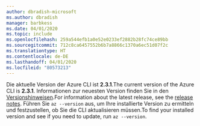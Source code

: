 ```yaml
---
author: dbradish-microsoft
ms.author: dbradish
manager: barbkess
ms.date: 04/01/2020
ms.topic: include
ms.openlocfilehash: 259a544efb1a0e52e0233ef2882b28fc74ce89bb
ms.sourcegitcommit: 712c8ca6457552b6b7a8866c1370a6ec51d07f2c
ms.translationtype: HT
ms.contentlocale: de-DE
ms.lasthandoff: 04/01/2020
ms.locfileid: "80573213"
---
```

<span data-ttu-id="1f040-101">Die aktuelle Version der Azure CLI ist __2.3.1__.</span><span class="sxs-lookup"><span data-stu-id="1f040-101">The current version of the Azure CLI is __2.3.1__.</span></span> <span data-ttu-id="1f040-102">Informationen zur neuesten Version finden Sie in den [Versionshinweisen](../release-notes-azure-cli.md).</span><span class="sxs-lookup"><span data-stu-id="1f040-102">For information about the latest release, see the [release notes](../release-notes-azure-cli.md).</span></span> <span data-ttu-id="1f040-103">Führen Sie `az --version` aus, um Ihre installierte Version zu ermitteln und festzustellen, ob Sie die CLI aktualisieren müssen.</span><span class="sxs-lookup"><span data-stu-id="1f040-103">To find your installed version and see if you need to update, run `az --version`.</span></span>
